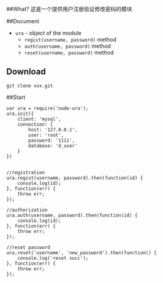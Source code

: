 ##What?
这是一个提供用户注册验证修改密码的模块 

##Document

- `ura` - object of the module
	- `regist(username, password)` method
	- `auth(username, password)` method
	- `reset(username, password)` method


## Download

`git clone xxx.git`

##Start

	var ura = require('node-ura');
	ura.init({
	    client: 'mysql',
	    connection: {
	        host: '127.0.0.1',
	        user: 'root',
	        password: '1111',
	        database: 'd_user'
	    }
	})


	//registration
	ura.regist(username, password).then(function(id) {
	    console.log(id);
	}, function(err) {
	    throw err;
	});

	//authorization
	ura.auth(username, password).then(function(id) {
	    console.log(id);
	}, function(err) {
	    throw err;
	});

	//reset password
    ura.reset('username', 'new_password').then(function() {
        console.log('reset succ');
    }, function(err) {
        throw err;
    });



